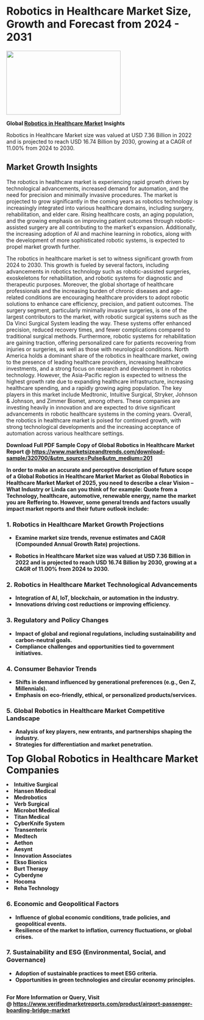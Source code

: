 <H1>Robotics in Healthcare Market Size, Growth and Forecast from 2024 - 2031</H1><img class="aligncenter size-medium wp-image-584254" src="https://thirdeyenews.in/wp-content/uploads/2024/09/Global-Market-Research-300x168.jpeg" alt="" width="300" height="168" /><p><strong>Global&nbsp;<a href="https://www.marketsizeandtrends.com/download-sample/320700/&amp;utm_source=Pulse&amp;utm_medium=201">Robotics in Healthcare Market</a> Insights</strong></p><p>Robotics in Healthcare Market size was valued at USD 7.36 Billion in 2022 and is projected to reach USD 16.74 Billion by 2030, growing at a CAGR of 11.00% from 2024 to 2030.</p><p><h2>Market Growth Insights</h2> <p>The robotics in healthcare market is experiencing rapid growth driven by technological advancements, increased demand for automation, and the need for precision and minimally invasive procedures. The market is projected to grow significantly in the coming years as robotics technology is increasingly integrated into various healthcare domains, including surgery, rehabilitation, and elder care. Rising healthcare costs, an aging population, and the growing emphasis on improving patient outcomes through robotic-assisted surgery are all contributing to the market's expansion. Additionally, the increasing adoption of AI and machine learning in robotics, along with the development of more sophisticated robotic systems, is expected to propel market growth further.</p> <p><strong></strong></p> <p>The robotics in healthcare market is set to witness significant growth from 2024 to 2030. This growth is fueled by several factors, including advancements in robotics technology such as robotic-assisted surgeries, exoskeletons for rehabilitation, and robotic systems for diagnostic and therapeutic purposes. Moreover, the global shortage of healthcare professionals and the increasing burden of chronic diseases and age-related conditions are encouraging healthcare providers to adopt robotic solutions to enhance care efficiency, precision, and patient outcomes. The surgery segment, particularly minimally invasive surgeries, is one of the largest contributors to the market, with robotic surgical systems such as the Da Vinci Surgical System leading the way. These systems offer enhanced precision, reduced recovery times, and fewer complications compared to traditional surgical methods. Furthermore, robotic systems for rehabilitation are gaining traction, offering personalized care for patients recovering from injuries or surgeries, as well as those with neurological conditions. North America holds a dominant share of the robotics in healthcare market, owing to the presence of leading healthcare providers, increasing healthcare investments, and a strong focus on research and development in robotics technology. However, the Asia-Pacific region is expected to witness the highest growth rate due to expanding healthcare infrastructure, increasing healthcare spending, and a rapidly growing aging population. The key players in this market include Medtronic, Intuitive Surgical, Stryker, Johnson & Johnson, and Zimmer Biomet, among others. These companies are investing heavily in innovation and are expected to drive significant advancements in robotic healthcare systems in the coming years. Overall, the robotics in healthcare market is poised for continued growth, with strong technological developments and the increasing acceptance of automation across various healthcare settings. <p><strong></p><p><span class=""><strong>Download Full PDF Sample Copy of Global Robotics in Healthcare Market Report</strong> @ <a href="https://www.marketsizeandtrends.com/download-sample/320700/&amp;utm_source=Pulse&amp;utm_medium=201" target="_blank">https://www.marketsizeandtrends.com/download-sample/320700/&amp;utm_source=Pulse&amp;utm_medium=201</a></span></p><p>In order to make an accurate and perceptive description of future scope of a Global&nbsp;Robotics in Healthcare Market Market as Global&nbsp;Robotics in Healthcare Market Market of 2025, you need to describe a clear Vision &ndash; What Industry or Linda can you think of for example: Quote from a Technology, healthcare, automotive, renewable energy, name the market you are Reffering to. However, some general trends and factors usually impact market reports and their future outlook include:</p><h3>1.&nbsp;<strong>Robotics in Healthcare Market Growth Projections</strong></h3><ul><li>Examine market size trends, revenue estimates and CAGR (Compounded Annual Growth Rate) projections.</li><li><p>Robotics in Healthcare Market size was valued at USD 7.36 Billion in 2022 and is projected to reach USD 16.74 Billion by 2030, growing at a CAGR of 11.00% from 2024 to 2030.</p></li></ul><h3>2.&nbsp;<strong>Robotics in Healthcare Market Technological Advancements</strong></h3><ul><li>Integration of AI, IoT, blockchain, or automation in the industry.</li><li>Innovations driving cost reductions or improving efficiency.</li></ul><h3>3.&nbsp;<strong>Regulatory and Policy Changes</strong></h3><ul><li>Impact of global and regional regulations, including sustainability and carbon-neutral goals.</li><li>Compliance challenges and opportunities tied to government initiatives.</li></ul><h3>4.&nbsp;<strong>Consumer Behavior Trends</strong></h3><ul><li>Shifts in demand influenced by generational preferences (e.g., Gen Z, Millennials).</li><li>Emphasis on eco-friendly, ethical, or personalized products/services.</li></ul><h3>5.&nbsp;<strong>Global Robotics in Healthcare Market Competitive Landscape</strong></h3><ul><li>Analysis of key players, new entrants, and partnerships shaping the industry.</li><li>Strategies for differentiation and market penetration.</li></ul><p data-pm-slice="1 1 []"><span style="color: inherit; font-family: inherit; font-size: 25px;">Top Global Robotics in Healthcare Market Companies</span></p><div class="" data-test-id=""><p><li>Intuitive Surgical</li><li> Hansen Medical</li><li> Medrobotics</li><li> Verb Surgical</li><li> Microbot Medical</li><li> Titan Medical</li><li> CyberKnife System</li><li> Transenterix</li><li> Medtech</li><li> Aethon</li><li> Aesynt</li><li> Innovation Associates</li><li> Ekso Bionics</li><li> Burt Therapy</li><li> Cyberdyne</li><li> Hocoma</li><li> Reha Technology</li></p></div><h3>6.&nbsp;<strong>Economic and Geopolitical Factors</strong></h3><ul><li>Influence of global economic conditions, trade policies, and geopolitical events.</li><li>Resilience of the market to inflation, currency fluctuations, or global crises.</li></ul><h3>7.&nbsp;<strong>Sustainability and ESG (Environmental, Social, and Governance)</strong></h3><ul><li>Adoption of sustainable practices to meet ESG criteria.</li><li>Opportunities in green technologies and circular economy principles.</li></ul><h2><strong style="font-size: 14px;">For More Information or Query, Visit @&nbsp;</strong><a style="background-color: #ffffff; font-size: 14px;" href="https://www.marketsizeandtrends.com/report/robotics-in-healthcare-market/" target="_blank">https://www.verifiedmarketreports.com/product/airport-passenger-boarding-bridge-market</a></h2>